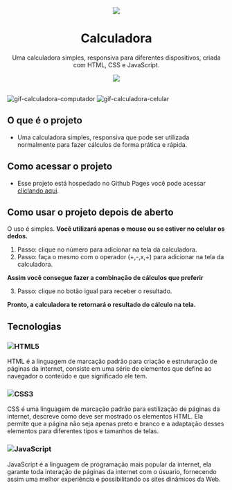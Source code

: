 <div align="center">
    <img src="https://user-images.githubusercontent.com/88911920/206695043-d1837d66-019f-442b-ac3c-3a91204f38c3.png">
</div>

<h1 align="center">Calculadora</h1>

<p align="center">
Uma calculadora simples, responsiva para diferentes dispositivos, criada com HTML, CSS e JavaScript.
</p>

<div align="center">
    <img src="https://img.shields.io/badge/License-MIT-blue.svg">
</div>

<br>

![gif-calculadora-computador](https://user-images.githubusercontent.com/88911920/206693363-06ef0763-4936-40cf-88c1-43ff9ca7ee5b.gif)
![gif-calculadora-celular](https://user-images.githubusercontent.com/88911920/206693367-f3229d35-b495-4316-a1d1-68df105da789.gif)

## O que é o projeto
- Uma calculadora simples, responsiva que pode ser utilizada normalmente para fazer cálculos de forma prática e rápida.

## Como acessar o projeto
- Esse projeto está hospedado no Github Pages você pode acessar <a href="https://luizgmelo.github.io/calculadora/" target="_blank">cliclando aqui</a>.

## Como usar o projeto depois de aberto
O uso é simples.
**Você utilizará apenas o mouse ou se estiver no celular os dedos.**
1. Passo: clique no número para adicionar na tela da calculadora. 
2. Passo: faça o mesmo com o operador (+,-,x,÷) para adicionar na tela da calculadora.
 
 **Assim você consegue fazer a combinação de cálculos que preferir**
 
3. Passo: clique no botão igual para receber o resultado.

**Pronto, a calculadora te retornará o resultado do cálculo na tela.**

## Tecnologias
### ![HTML5](https://img.shields.io/badge/html5-%23E34F26.svg?logo=html5&logoColor=white) 
HTML é a linguagem de marcação padrão para criação e estruturação de páginas da internet, consiste em uma série de elementos que define ao navegador o conteúdo e que significado ele tem.
### ![CSS3](https://img.shields.io/badge/css3-%231572B6.svg?logo=css3&logoColor=white)
CSS é uma linguagem de marcação padrão para estilização de páginas da internet, descreve como deve ser mostrado os elementos HTML. Ela permite que a página não seja apenas preto e branco e a adaptação desses elementos para diferentes tipos e tamanhos de telas.
### ![JavaScript](https://img.shields.io/badge/javascript-%23323330.svg?logo=javascript&logoColor=%23F7DF1E)
JavaScript é a linguagem de programação mais popular da internet, ela garante toda interação de páginas da internet com o úsuario, fornecendo assim uma melhor experiência e possibilitando os sites dinâmicos da Web.
